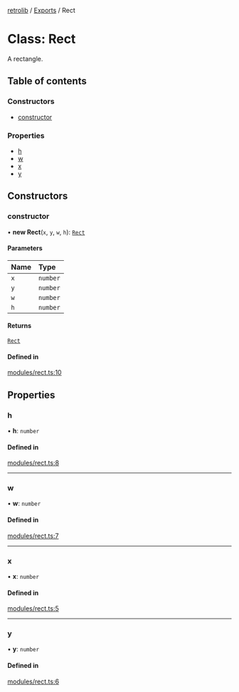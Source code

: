 [retrolib](../README.md) / [Exports](../modules.md) / Rect

# Class: Rect

A rectangle.

## Table of contents

### Constructors

- [constructor](Rect.md#constructor)

### Properties

- [h](Rect.md#h)
- [w](Rect.md#w)
- [x](Rect.md#x)
- [y](Rect.md#y)

## Constructors

### constructor

• **new Rect**(`x`, `y`, `w`, `h`): [`Rect`](Rect.md)

#### Parameters

| Name | Type |
| :------ | :------ |
| `x` | `number` |
| `y` | `number` |
| `w` | `number` |
| `h` | `number` |

#### Returns

[`Rect`](Rect.md)

#### Defined in

[modules/rect.ts:10](https://github.com/philbgarner/retrolib/blob/01ba5a2/src/modules/rect.ts#L10)

## Properties

### h

• **h**: `number`

#### Defined in

[modules/rect.ts:8](https://github.com/philbgarner/retrolib/blob/01ba5a2/src/modules/rect.ts#L8)

___

### w

• **w**: `number`

#### Defined in

[modules/rect.ts:7](https://github.com/philbgarner/retrolib/blob/01ba5a2/src/modules/rect.ts#L7)

___

### x

• **x**: `number`

#### Defined in

[modules/rect.ts:5](https://github.com/philbgarner/retrolib/blob/01ba5a2/src/modules/rect.ts#L5)

___

### y

• **y**: `number`

#### Defined in

[modules/rect.ts:6](https://github.com/philbgarner/retrolib/blob/01ba5a2/src/modules/rect.ts#L6)
